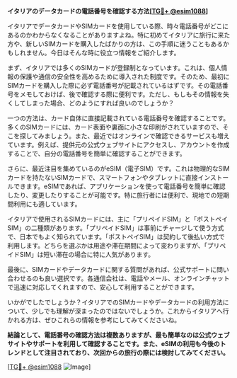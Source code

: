 **イタリアのデータカードの電話番号を確認する方法[[TG💪+ @esim1088](https://t.me/s/esim1088)]**

イタリアでデータカードやSIMカードを使用している際、時々電話番号がどこにあるのかわからなくなることがありますよね。特に初めてイタリアに旅行に来た方や、新しいSIMカードを購入したばかりの方は、この手順に迷うこともあるかもしれません。今日はそんな時に役立つ情報をご紹介します。

まず、イタリアでは多くのSIMカードが登録制となっています。これは、個人情報の保護や通信の安全性を高めるために導入された制度です。そのため、最初にSIMカードを購入した際に必ず電話番号が記載されているはずです。その電話番号をメモしておけば、後で確認する際に便利です。ただし、もしもその情報を失くしてしまった場合、どのようにすれば良いのでしょうか？

一つの方法は、カード自体に直接記載されている電話番号を確認することです。多くのSIMカードには、カード表面や裏面に小さな印刷がされていますので、そこを探してみましょう。また、最近ではオンラインで確認できるサービスも増えています。例えば、提供元の公式ウェブサイトにアクセスし、アカウントを作成することで、自分の電話番号を簡単に確認することができます。

さらに、最近注目を集めているのがeSIM（電子SIM）です。これは物理的なSIMカードを持たないSIMカードで、スマートフォンやタブレットに直接インストールできます。eSIMであれば、アプリケーションを使って電話番号を簡単に確認したり、変更したりすることが可能です。特に旅行者には便利で、現地での短期間利用にも適しています。

イタリアで使用されるSIMカードには、主に「プリペイドSIM」と「ポストペイSIM」の二種類があります。「プリペイドSIM」は事前にチャージして使う方式で、日本でもよく知られています。「ポストペイSIM」は契約して後払い方式で利用します。どちらを選ぶかは用途や滞在期間によって変わりますが、「プリペイドSIM」は短い滞在の場合に特に人気があります。

最後に、SIMカードやデータカードに関する質問があれば、公式サポートに問い合わせるのも良い選択です。各通信会社は、電話やメール、オンラインチャットで迅速に対応してくれますので、安心して利用することができます。

いかがでしたでしょうか？イタリアでのSIMカードやデータカードの利用方法について、少しでも理解が深まったのではないでしょうか。これからイタリアへ行かれる方は、ぜひこれらの情報を参考にしてみてくださいね。

**結論として、電話番号の確認方法は複数ありますが、最も簡単なのは公式ウェブサイトやサポートを利用して確認することです。また、eSIMの利用も今後のトレンドとして注目されており、次回からの旅行の際には検討してみてください。**

[[TG💪+ @esim1088](https://t.me/s/esim1088) ![Image](https://i.postimg.cc/Y0z9fWf4/image.png)]